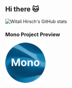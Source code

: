 ## Hi there 🐱

![Witali Hirsch's GitHub stats](https://github-readme-stats.vercel.app/api?username=witalihirsch&show_icons=true&theme=tokyonight)

### Mono Project Preview

<div style="display: flex; flex-direction: column;">
    <a href="https://witalihirsch.github.io/mono.html">
    	<img src="images/logo.png" width="128px">
    </a>
</div>
